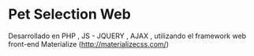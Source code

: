 # Pet Selection Web

Desarrollado en PHP , JS - JQUERY , AJAX , utilizando el framework web front-end Materialize (http://materializecss.com/)

